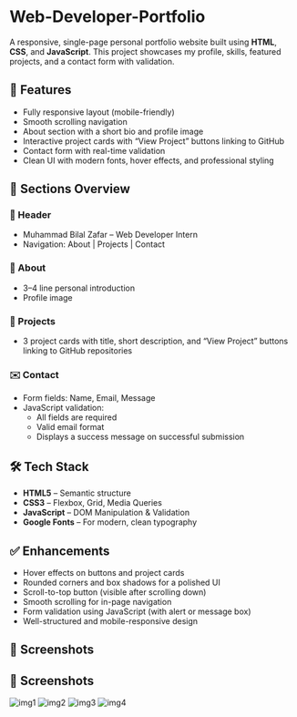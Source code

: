 # Web-Developer-Portfolio

A responsive, single-page personal portfolio website built using **HTML**, **CSS**, and **JavaScript**. This project showcases my profile, skills, featured projects, and a contact form with validation.

## 📌 Features

- Fully responsive layout (mobile-friendly)
- Smooth scrolling navigation
- About section with a short bio and profile image
- Interactive project cards with “View Project” buttons linking to GitHub
- Contact form with real-time validation
- Clean UI with modern fonts, hover effects, and professional styling

## 📂 Sections Overview

### 🧭 Header
- Muhammad Bilal Zafar – Web Developer Intern
- Navigation: About | Projects | Contact

### 👤 About
- 3–4 line personal introduction
- Profile image

### 💼 Projects
- 3 project cards with title, short description, and “View Project” buttons linking to GitHub repositories

### ✉️ Contact
- Form fields: Name, Email, Message
- JavaScript validation:
  - All fields are required
  - Valid email format
  - Displays a success message on successful submission

## 🛠 Tech Stack

- **HTML5** – Semantic structure
- **CSS3** – Flexbox, Grid, Media Queries
- **JavaScript** – DOM Manipulation & Validation
- **Google Fonts** – For modern, clean typography


## ✅ Enhancements

- Hover effects on buttons and project cards
- Rounded corners and box shadows for a polished UI
- Scroll-to-top button (visible after scrolling down)
- Smooth scrolling for in-page navigation
- Form validation using JavaScript (with alert or message box)
- Well-structured and mobile-responsive design

## 📸 Screenshots
## 📸 Screenshots

![img1](img1.jpg)
![img2](img2.jpg)
![img3](img3.jpg)
![img4](img4.jpg)
